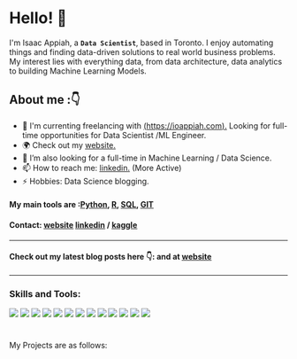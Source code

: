 # Hello! :wave:

I'm Isaac Appiah, a **`Data Scientist`**, based in Toronto. I enjoy automating things and finding data-driven solutions to real world business problems. My interest lies with everything data, from data architecture, data analytics to building Machine Learning Models.

## About me :👇

- 🎯 I'm currenting freelancing with <ins>(https://ioappiah.com).</ins> Looking for full-time opportunities for Data Scientist /ML Engineer.
- 🌍 Check out my <ins>[website](https://ioappiah.com).</ins>
- 🚀 I’m also looking for a full-time in Machine Learning / Data Science.
- 📫 How to reach me: <ins>[linkedin](https://www.linkedin.com/in/isaac-owusu-appiah/).</ins> (More Active)
- ⚡ Hobbies: Data Science blogging.

####  My main tools are :<ins>[Python](https://github.com/kwabenappiah/)</ins>, <ins>[R](https://github.com/kwabenappiah/)</ins>, <ins>[SQL](https://github.com/kwabenappiah/)</ins>, <ins>[GIT](https://git-scm.com/)</ins>

#### <b>Contact:</b> <ins>[website](https://ioappiah.com)</ins> <ins>[linkedin](https://www.linkedin.com/in/isaac-owusu-appiah/)</ins> / <ins>[kaggle](https://www.kaggle.com/isaacappiah)</ins>

----
#### Check out my latest blog posts here 👇: and at  <ins>[website](https://ioappiah.com)</ins> 

----
### Skills and Tools:
![](https://img.shields.io/badge/Code-Python-informational?style=flat&logo=python&logoColor=white&color=2CD4A7)
![](https://img.shields.io/badge/Tools-PostgreSQL-informational?style=flat&logo=postgresql&logoColor=white&color=2CD4A7)
![](https://img.shields.io/badge/Frontend-HTML-informational?style=flat&logo=html5&logoColor=white&color=2CD4A7)
![](https://img.shields.io/badge/Frontend-Bootstrap-informational?style=flat&logo=bootstrap&logoColor=white&color=2CD4A7)
![](https://img.shields.io/badge/Editor-Jupyternotbook-informational?style=flat&logo=atom&logoColor=white&color=2CD4A7)
![](https://img.shields.io/badge/Shell-Bash-GIT-informational?style=flat&logo=gnubash&logoColor=white&color=2CD4A7)
![](https://img.shields.io/badge/MachineLearning-Supervised-informational?style=flat&logoColor=white&color=2CD4A7)
![](https://img.shields.io/badge/MachineLearning-Unsupervised-informational?style=flat&logoColor=white&color=2CD4A7)
![](https://img.shields.io/badge/DeepLearning-PyTorchLightning-informational?style=flat&logo=pytorch&logoColor=white&color=2CD4A7)
![](https://img.shields.io/badge/NLP-HuggingFace-informational?style=flat&logoColor=white&color=2CD4A7)
![](https://img.shields.io/badge/DataViz-Plotly-informational?style=flat&logo=plotly&logoColor=white&color=2CD4A7)
![](https://img.shields.io/badge/DataViz-Seaborn-informational?style=flat&logoColor=white&color=2CD4A7)
![](https://img.shields.io/badge/Deployment-Docker-informational?style=flat&logo=&logoColor=white&color=2CD4A7)

#
My Projects are as follows:

#
[website]: https://ioappiah.com
